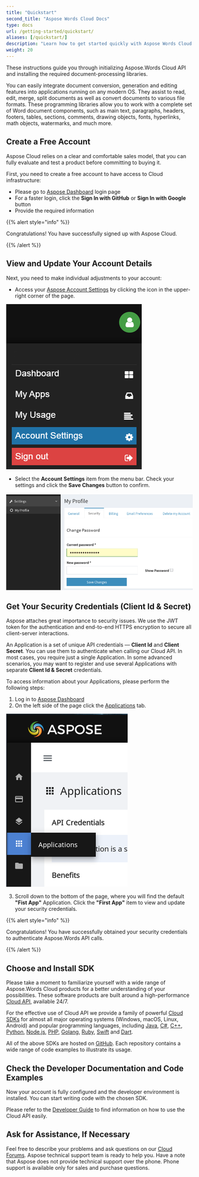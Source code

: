 ```yaml
---
title: "Quickstart"
second_title: "Aspose Words Cloud Docs"
type: docs
url: /getting-started/quickstart/
aliases: [/quickstart/]
description: "Learn how to get started quickly with Aspose Words Cloud API and SDKs."
weight: 20
---
```


These instructions guide you through initializing Aspose.Words Cloud API and installing the required document-processing libraries.

You can easily integrate document conversion, generation and editing features into applications running on any modern OS. They assist to read, edit, merge, split documents as well as convert documents to various file formats. These programming libraries allow you to work with a complete set of Word document components, such as main text, paragraphs, headers, footers, tables, sections, comments, drawing objects, fonts, hyperlinks, math objects, watermarks, and much more.

## Create a Free Account

Aspose Cloud relies on a clear and comfortable sales model, that you can fully evaluate and test a product before committing to buying it.

First, you need to create a free account to have access to Cloud infrastructure:

- Please go to [Aspose Dashboard](https://dashboard.aspose.cloud/#/) login page
- For a faster login, click the **Sign In with GitHub** or **Sign In with Google** button
- Provide the required information

{{% alert style="info" %}}

Congratulations! You have successfully signed up with Aspose Cloud.

{{% /alert %}}

## View and Update Your Account Details

Next, you need to make individual adjustments to your account:

- Access your [Aspose Account Settings](https://id.containerize.com/admin/) by clicking  the icon in the upper-right corner of the page.

![dashboard.png](dashboard.png)

- Select the **Account Settings** item from the menu bar. Check your settings and click the **Save Changes** button to confirm.

![settings.png](settings.png)

## Get Your Security Credentials (Client Id & Secret)

Aspose attaches great importance to security issues. We use the JWT token for the  authentication and end-to-end HTTPS encryption to secure all client-server interactions.

An Application is a set of unique API credentials — **Client Id** and **Client Secret**. You can use them to authenticate when calling our Cloud API. In most cases, you require just a single Application. In some advanced scenarios, you may want to register and use several Applications with separate **Client Id & Secret** credentials.

To access information about your Applications, please perform the following steps:

1. Log in to [Aspose Dashboard](https://dashboard.aspose.cloud/#/)
2. On the left side of the page click the [Applications](https://dashboard.aspose.cloud/applications) tab.

![applications.png](applications.png)

3. Scroll down to the bottom of the page, where you will find the default **"Fist App"** Application. Click the **"First App"** item to view and update your security credentials.

{{% alert style="info" %}}

Congratulations! You have successfully obtained your security credentials to authenticate Aspose.Words API calls.

{{% /alert %}}

## Choose and Install SDK

Please take a moment to familiarize yourself with a wide range of Aspose.Words Cloud products for a better understanding of your possibilities. These software products are built around a high-performance [Cloud API](https://apireference.aspose.com/), available 24/7.

For the effective use of Cloud API we provide a family of powerful [Cloud SDKs](https://products.aspose.cloud/words/family) for almost all major operating systems (Windows, macOS, Linux, Android) and popular programming languages, including [Java](https://products.aspose.cloud/words/java), [C#](https://products.aspose.cloud/words/net), [C++](https://products.aspose.cloud/words/cpp), [Python](https://products.aspose.cloud/words/python), [Node.js](https://products.aspose.cloud/words/nodejs), [PHP](https://products.aspose.cloud/words/php), [Golang](https://products.aspose.cloud/words/go), [Ruby](https://products.aspose.cloud/words/ruby), [Swift](https://products.aspose.cloud/words/swift) and [Dart](https://products.aspose.cloud/words/dart).

 All of the above SDKs are hosted on [GitHub](https://github.com/aspose-words-cloud/). Each repository contains a wide range of code examples to illustrate its usage.

## Check the Developer Documentation and Code Examples

Now your account is fully configured and the developer environment is installed. You can start writing code with the chosen SDK.

Please refer to the [Developer Guide](https://docs.aspose.cloud/words/developer-guide/) to find information on how to use the Cloud API easily.

## Ask for Assistance, If Necessary

Feel free to describe your problems and ask questions on our [Cloud Forums](http://forum.aspose.cloud/). Aspose technical support team is ready to help you. Have a note that Aspose does not provide technical support over the phone. Phone support is available only for sales and purchase questions.
